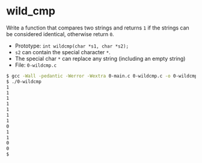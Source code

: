 # wild_cmp
Write a function that compares two strings and returns `1` if the strings can be considered identical, otherwise return `0`.
- Prototype: `int wildcmp(char *s1, char *s2);`
- `s2` can contain the special character `*`.
- The special char `*` can replace any string (including an empty string)
- File: `0-wildcmp.c`

```sh
$ gcc -Wall -pedantic -Werror -Wextra 0-main.c 0-wildcmp.c -o 0-wildcmp
$ ./0-wildcmp
1
1
1
1
1
1
1
0
1
1
0
0
$
```
